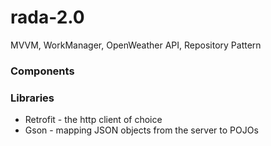 # rada-2.0
MVVM, WorkManager, OpenWeather API, Repository Pattern

### Components

### Libraries
- Retrofit - the http client of choice
- Gson - mapping JSON objects from the server to POJOs

